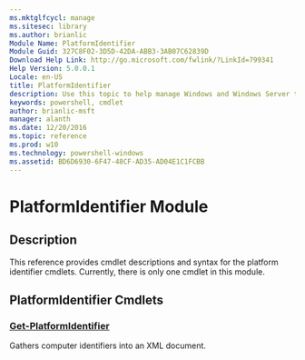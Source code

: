 ```yaml
---
ms.mktglfcycl: manage
ms.sitesec: library
ms.author: brianlic
Module Name: PlatformIdentifier
Module Guid: 327C8F02-3D5D-42DA-ABB3-3AB07C62839D
Download Help Link: http://go.microsoft.com/fwlink/?LinkId=799341
Help Version: 5.0.0.1
Locale: en-US
title: PlatformIdentifier
description: Use this topic to help manage Windows and Windows Server technologies with Windows PowerShell.
keywords: powershell, cmdlet
author: brianlic-msft
manager: alanth
ms.date: 12/20/2016
ms.topic: reference
ms.prod: w10
ms.technology: powershell-windows
ms.assetid: BD6D6930-6F47-48CF-AD35-AD04E1C1FCBB
---
```


# PlatformIdentifier Module
## Description
This reference provides cmdlet descriptions and syntax for the platform identifier cmdlets. Currently, there is only one cmdlet in this module.

## PlatformIdentifier Cmdlets
### [Get-PlatformIdentifier](./Get-PlatformIdentifier.md)
Gathers computer identifiers into an XML document.


